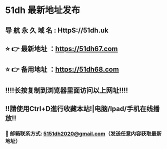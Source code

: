#  51dh 最新地址发布 
##  导 航 永 久 域 名  :  HttpS://51dh.uk
## ⭐️ 👉 最新地址 ：https://51dh67.com
## ⭐️ 👉 备用地址 ：https://51dh68.com
## ‼️‼️长按复制到浏览器里面访问以上网址‼️‼️
## ‼️請使用Ctrl+D進行收藏本站!|电脑/Ipad/手机在线播放‼️
### 📧 邮箱联系方式: 5151dh2020@gmail.com（发送任意内容获取最新地址）
